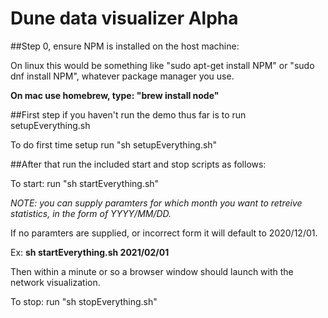 # Dune data visualizer Alpha

##Step 0, ensure NPM is installed on the host machine:

On linux this would be something like "sudo apt-get install NPM" or "sudo dnf install NPM", whatever package manager you use.

**On mac use homebrew, type: "brew install node"**

##First step if you haven't run the demo thus far is to run setupEverything.sh

To do first time setup run "sh setupEverything.sh"

##After that run the included start and stop scripts as follows:

To start: run "sh startEverything.sh"

*NOTE: you can supply paramters for which month you want to retreive statistics, in the form of YYYY/MM/DD.* 

If no paramters are supplied, or incorrect form it will default to 2020/12/01.

Ex: **sh startEverything.sh 2021/02/01**

Then within a minute or so a browser window should launch with the network visualization.



To stop: run "sh stopEverything.sh"
